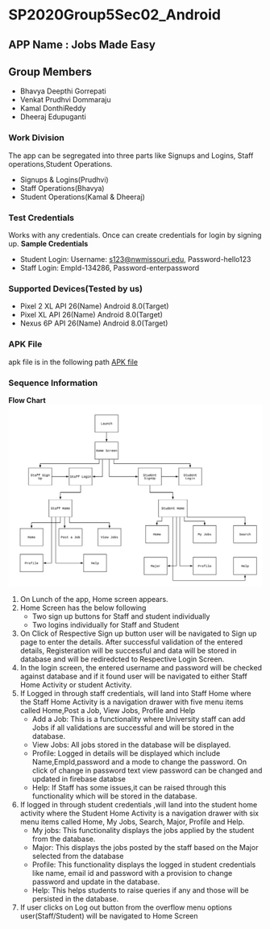 # SP2020Group5Sec02_Android
## APP Name : Jobs Made Easy
## Group Members
- Bhavya Deepthi Gorrepati
- Venkat Prudhvi Dommaraju
- Kamal DonthiReddy
- Dheeraj Edupuganti
### Work Division
The app can be segregated into three parts like Signups and Logins, Staff operations,Student Operations.
- Signups & Logins(Prudhvi)
- Staff Operations(Bhavya)
- Student Operations(Kamal & Dheeraj)

### Test Credentials
Works with any credentials. Once can create credentials for login by signing up.
**Sample Credentials**
- Student Login: Username: s123@nwmissouri.edu, Password-hello123
- Staff Login: EmpId-134286, Password-enterpassword

### Supported Devices(Tested by us)
- Pixel 2 XL API 26(Name)  Android 8.0(Target)
- Pixel XL API 26(Name)  Android 8.0(Target)
- Nexus 6P API 26(Name) Android 8.0(Target)

### APK File
apk file is in the following path
[APK file](SP2020Group5/jobsmadeeasy.apk)

### Sequence Information

**Flow Chart**
 ![Flow Chart](https://github.com/Bhavya-123/SP2020Group5Sec02_Android/blob/master/Flow%20Chart.png)

   1. On Lunch of the app, Home screen appears.
   2. Home Screen has the below following
      - Two sign up buttons for Staff and student individually
      - Two logins individually for Staff and Student
   3. On Click of Respective Sign up button user will be navigated to Sign up page to enter the details. After successful validation of       the entered details, Registeration will be successful and data will be stored in database and will be rediredcted to Respective         Login Screen.
   4. In the login screen, the entered username and password will be checked against database and if it found user will be navigated to       either Staff Home Activity or student Activity.
   5. If Logged in through staff credentials, will land into Staff Home where the Staff Home Activity is a navigation drawer with five         menu items called Home,Post a Job, View Jobs, Profile and Help
      - Add a Job: This is a functionality where University staff can add Jobs if all validations are successful and will be stored in           the database.
      - View Jobs: All jobs stored in the database will be displayed.
      - Profile: Logged in details will be displayed which include Name,EmpId,password and a mode to change the password. On click of           change in password text view password can be changed and updated in firebase databse
      - Help: If Staff has some issues,it can be raised through this functionality which will be stored in the database.
   6. If logged in through student credentials ,will land into the student home activity where the Student Home Activity is a navigation       drawer with six menu items called Home, My Jobs, Search, Major, Profile and Help.
      - My jobs: This functionality displays the jobs applied by the student from the database.
      - Major: This displays the jobs posted by the staff based on the Major selected from the database
      - Profile: This functionality displays the logged in student credentials like name, email id and password with a provision to            change password and update in the database.
      - Help: This helps students to raise queries if any and those will be persisted in the database.
   7. If user clicks on Log out button from the overflow menu options user(Staff/Student) will be navigated to Home Screen
      
   

